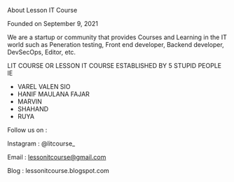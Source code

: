 About Lesson IT Course







Founded on September 9, 2021

We are a startup or community that provides Courses and Learning in the IT world such as Peneration testing, Front end 
developer, Backend developer, DevSecOps, Editor, etc.

LIT COURSE OR LESSON IT COURSE
ESTABLISHED BY 5 STUPID PEOPLE IE
- VAREL VALEN SIO
- HANIF MAULANA FAJAR
- MARVIN
- SHAHAND
- RUYA

Follow us on :

Instagram : @litcourse_

Email     : lessonitcourse@gmail.com

Blog      : lessonitcourse.blogspot.com
